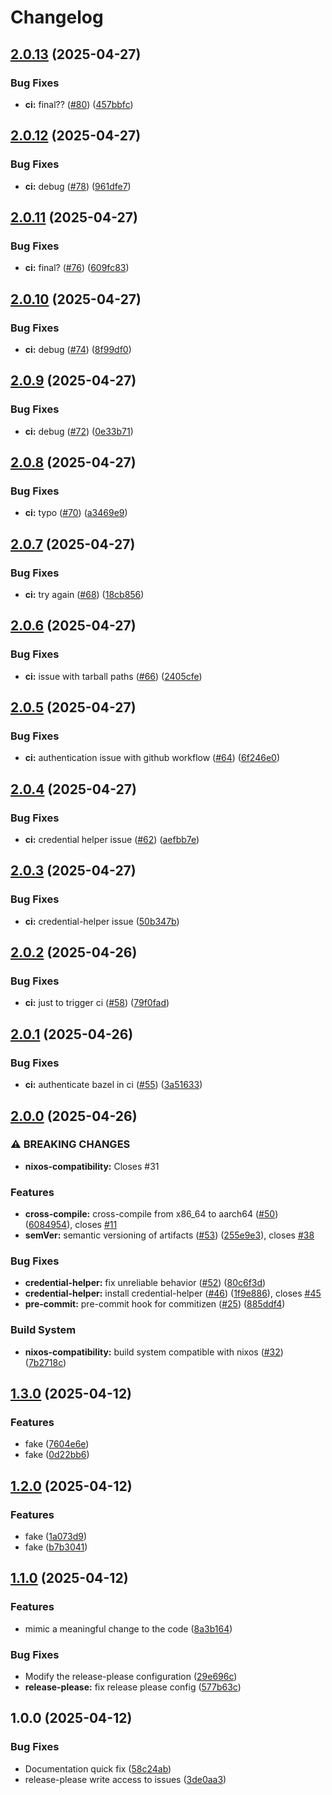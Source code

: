 # Changelog

## [2.0.13](https://github.com/alemoreno991/BazelStarterTemplate/compare/v2.0.12...v2.0.13) (2025-04-27)


### Bug Fixes

* **ci:** final?? ([#80](https://github.com/alemoreno991/BazelStarterTemplate/issues/80)) ([457bbfc](https://github.com/alemoreno991/BazelStarterTemplate/commit/457bbfc92389512a0b6bd6bd475cdbce6b026943))

## [2.0.12](https://github.com/alemoreno991/BazelStarterTemplate/compare/v2.0.11...v2.0.12) (2025-04-27)


### Bug Fixes

* **ci:** debug ([#78](https://github.com/alemoreno991/BazelStarterTemplate/issues/78)) ([961dfe7](https://github.com/alemoreno991/BazelStarterTemplate/commit/961dfe742c65801b25a3e1cf552506d9bd809c7c))

## [2.0.11](https://github.com/alemoreno991/BazelStarterTemplate/compare/v2.0.10...v2.0.11) (2025-04-27)


### Bug Fixes

* **ci:** final? ([#76](https://github.com/alemoreno991/BazelStarterTemplate/issues/76)) ([609fc83](https://github.com/alemoreno991/BazelStarterTemplate/commit/609fc83bb411c070737833d4b090cf056f470be6))

## [2.0.10](https://github.com/alemoreno991/BazelStarterTemplate/compare/v2.0.9...v2.0.10) (2025-04-27)


### Bug Fixes

* **ci:** debug  ([#74](https://github.com/alemoreno991/BazelStarterTemplate/issues/74)) ([8f99df0](https://github.com/alemoreno991/BazelStarterTemplate/commit/8f99df0afb6a2cecdf7566e9b76833c02d5801d0))

## [2.0.9](https://github.com/alemoreno991/BazelStarterTemplate/compare/v2.0.8...v2.0.9) (2025-04-27)


### Bug Fixes

* **ci:** debug ([#72](https://github.com/alemoreno991/BazelStarterTemplate/issues/72)) ([0e33b71](https://github.com/alemoreno991/BazelStarterTemplate/commit/0e33b71583ace5d44454df6940a0f0490fb317bd))

## [2.0.8](https://github.com/alemoreno991/BazelStarterTemplate/compare/v2.0.7...v2.0.8) (2025-04-27)


### Bug Fixes

* **ci:** typo ([#70](https://github.com/alemoreno991/BazelStarterTemplate/issues/70)) ([a3469e9](https://github.com/alemoreno991/BazelStarterTemplate/commit/a3469e9540d9c8f5dc555d1db96ac4a3800d70aa))

## [2.0.7](https://github.com/alemoreno991/BazelStarterTemplate/compare/v2.0.6...v2.0.7) (2025-04-27)


### Bug Fixes

* **ci:** try again ([#68](https://github.com/alemoreno991/BazelStarterTemplate/issues/68)) ([18cb856](https://github.com/alemoreno991/BazelStarterTemplate/commit/18cb856c6138975be6818ed6cfc6dfb3dbd1d512))

## [2.0.6](https://github.com/alemoreno991/BazelStarterTemplate/compare/v2.0.5...v2.0.6) (2025-04-27)


### Bug Fixes

* **ci:** issue with tarball paths ([#66](https://github.com/alemoreno991/BazelStarterTemplate/issues/66)) ([2405cfe](https://github.com/alemoreno991/BazelStarterTemplate/commit/2405cfedb2aeda0e13550ca6f1bb08148deaf497))

## [2.0.5](https://github.com/alemoreno991/BazelStarterTemplate/compare/v2.0.4...v2.0.5) (2025-04-27)


### Bug Fixes

* **ci:** authentication issue with github workflow ([#64](https://github.com/alemoreno991/BazelStarterTemplate/issues/64)) ([6f246e0](https://github.com/alemoreno991/BazelStarterTemplate/commit/6f246e0b835a479c09c7e6f9c3eabb4386d27b69))

## [2.0.4](https://github.com/alemoreno991/BazelStarterTemplate/compare/v2.0.3...v2.0.4) (2025-04-27)


### Bug Fixes

* **ci:** credential helper issue ([#62](https://github.com/alemoreno991/BazelStarterTemplate/issues/62)) ([aefbb7e](https://github.com/alemoreno991/BazelStarterTemplate/commit/aefbb7e4e7aa0d429e52d7dc2637ea1e88928cdc))

## [2.0.3](https://github.com/alemoreno991/BazelStarterTemplate/compare/v2.0.2...v2.0.3) (2025-04-27)


### Bug Fixes

* **ci:** credential-helper issue ([50b347b](https://github.com/alemoreno991/BazelStarterTemplate/commit/50b347b4569e416629e97011fe69dfaf5e381b03))

## [2.0.2](https://github.com/alemoreno991/BazelStarterTemplate/compare/v2.0.1...v2.0.2) (2025-04-26)


### Bug Fixes

* **ci:** just to trigger ci ([#58](https://github.com/alemoreno991/BazelStarterTemplate/issues/58)) ([79f0fad](https://github.com/alemoreno991/BazelStarterTemplate/commit/79f0fad99236e9e30e59a1b78f9580d81e034c0f))

## [2.0.1](https://github.com/alemoreno991/BazelStarterTemplate/compare/v2.0.0...v2.0.1) (2025-04-26)


### Bug Fixes

* **ci:** authenticate bazel in ci ([#55](https://github.com/alemoreno991/BazelStarterTemplate/issues/55)) ([3a51633](https://github.com/alemoreno991/BazelStarterTemplate/commit/3a516338cefebbbdfb2d87be22d1e0e0ae511f16))

## [2.0.0](https://github.com/alemoreno991/BazelStarterTemplate/compare/v1.3.0...v2.0.0) (2025-04-26)


### ⚠ BREAKING CHANGES

* **nixos-compatibility:** Closes #31

### Features

* **cross-compile:** cross-compile from x86_64 to aarch64 ([#50](https://github.com/alemoreno991/BazelStarterTemplate/issues/50)) ([6084954](https://github.com/alemoreno991/BazelStarterTemplate/commit/608495419391c722bc43a44579c1bdab748c0122)), closes [#11](https://github.com/alemoreno991/BazelStarterTemplate/issues/11)
* **semVer:** semantic versioning of artifacts ([#53](https://github.com/alemoreno991/BazelStarterTemplate/issues/53)) ([255e9e3](https://github.com/alemoreno991/BazelStarterTemplate/commit/255e9e3c45f0768ff91ca10c1cc4b9266dc77519)), closes [#38](https://github.com/alemoreno991/BazelStarterTemplate/issues/38)


### Bug Fixes

* **credential-helper:** fix unreliable behavior ([#52](https://github.com/alemoreno991/BazelStarterTemplate/issues/52)) ([80c6f3d](https://github.com/alemoreno991/BazelStarterTemplate/commit/80c6f3d3f0f8ac613a9e31a95424ab887461842f))
* **credential-helper:** install credential-helper ([#46](https://github.com/alemoreno991/BazelStarterTemplate/issues/46)) ([1f9e886](https://github.com/alemoreno991/BazelStarterTemplate/commit/1f9e88677e42c90518b96f9e2cff12abdc158d2c)), closes [#45](https://github.com/alemoreno991/BazelStarterTemplate/issues/45)
* **pre-commit:** pre-commit hook for commitizen ([#25](https://github.com/alemoreno991/BazelStarterTemplate/issues/25)) ([885ddf4](https://github.com/alemoreno991/BazelStarterTemplate/commit/885ddf4f8eb636c42e9d327574b5db0bbeebb569))


### Build System

* **nixos-compatibility:** build system compatible with nixos ([#32](https://github.com/alemoreno991/BazelStarterTemplate/issues/32)) ([7b2718c](https://github.com/alemoreno991/BazelStarterTemplate/commit/7b2718cbbb39e8647a597e85ddb7ffcbfb4d5ad1))

## [1.3.0](https://github.com/alemoreno991/BazelStarterTemplate/compare/v1.2.0...v1.3.0) (2025-04-12)


### Features

* fake ([7604e6e](https://github.com/alemoreno991/BazelStarterTemplate/commit/7604e6eb97e726eacac528b7cf4a604cf1462b2e))
* fake ([0d22bb6](https://github.com/alemoreno991/BazelStarterTemplate/commit/0d22bb618686e9cd76ba2e83bf295a0ddd15fccd))

## [1.2.0](https://github.com/alemoreno991/BazelStarterTemplate/compare/v1.1.0...v1.2.0) (2025-04-12)


### Features

* fake ([1a073d9](https://github.com/alemoreno991/BazelStarterTemplate/commit/1a073d92ddbfd504e4f81459fb2f5321eb32566d))
* fake ([b7b3041](https://github.com/alemoreno991/BazelStarterTemplate/commit/b7b3041fa40239bef9df23336252b33f88715b5a))

## [1.1.0](https://github.com/alemoreno991/BazelStarterTemplate/compare/v1.0.0...v1.1.0) (2025-04-12)


### Features

* mimic a meaningful change to the code ([8a3b164](https://github.com/alemoreno991/BazelStarterTemplate/commit/8a3b16469058068ea4275c1adbd8d20ad83fa895))


### Bug Fixes

* Modify the release-please configuration ([29e696c](https://github.com/alemoreno991/BazelStarterTemplate/commit/29e696c51021d1b31f80a5d12cbfe52e63a017d3))
* **release-please:** fix release please config ([577b63c](https://github.com/alemoreno991/BazelStarterTemplate/commit/577b63c9611f3a9874cc62523f6540ce25e28fd2))

## 1.0.0 (2025-04-12)


### Bug Fixes

* Documentation quick fix ([58c24ab](https://github.com/alemoreno991/BazelStarterTemplate/commit/58c24abd3613ac6c2ffaea5ced92b8d84c70499c))
* release-please write access to issues ([3de0aa3](https://github.com/alemoreno991/BazelStarterTemplate/commit/3de0aa3a5814c65779db416b8d9a42637b03606c))
